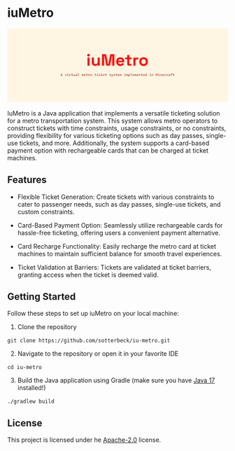 # iuMetro

![logo-header.png](docs/logo-header.png)

IuMetro is a Java application that implements a versatile ticketing solution for a metro transportation system. This
system allows metro operators to construct tickets with time constraints, usage constraints, or no constraints,
providing flexibility for various ticketing options such as day passes, single-use tickets, and more. Additionally, the
system supports a card-based payment option with rechargeable cards that can be charged at ticket machines.

## Features

- Flexible Ticket Generation: Create tickets with various constraints to cater to passenger needs, such as day passes,
  single-use tickets, and custom constraints.

- Card-Based Payment Option: Seamlessly utilize rechargeable cards for hassle-free ticketing, offering users a
  convenient payment alternative.

- Card Recharge Functionality: Easily recharge the metro card at ticket machines to maintain sufficient balance for
  smooth travel experiences.

- Ticket Validation at Barriers: Tickets are validated at ticket barriers, granting access when the ticket is deemed
  valid.

## Getting Started

Follow these steps to set up iuMetro on your local machine:

1. Clone the repository

```
git clone https://github.com/sotterbeck/iu-metro.git
```

2. Navigate to the repository or open it in your favorite IDE

```
cd iu-metro
```

3. Build the Java application using Gradle (make sure you
   have [Java 17](https://adoptium.net/de/temurin/releases/?version=17) installed!)

```
./gradlew build
```

## License

This project is licensed under he [Apache-2.0](LICENSE) license.